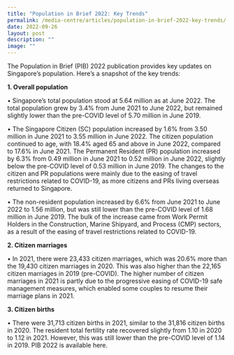 ```yaml
---
title: "Population in Brief 2022: Key Trends"
permalink: /media-centre/articles/population-in-brief-2022-key-trends/
date: 2022-09-26
layout: post
description: ""
image: ""
---
```

The Population in Brief (PIB) 2022 publication provides key updates on Singapore’s population. Here’s a snapshot of the key trends:

**1.	Overall population**

•	Singapore’s total population stood at 5.64 million as at June 2022. The total population grew by 3.4% from June 2021 to June 2022, but remained slightly lower than the pre-COVID level of 5.70 million in June 2019.

•	The Singapore Citizen (SC) population increased by 1.6% from 3.50 million in June 2021 to 3.55 million in June 2022. The citizen population continued to age, with 18.4% aged 65 and above in June 2022, compared to 17.6% in June 2021. The Permanent Resident (PR) population increased by 6.3% from 0.49 million in June 2021 to 0.52 million in June 2022, slightly below the pre-COVID level of 0.53 million in June 2019. The changes to the citizen and PR populations were mainly due to the easing of travel restrictions related to COVID-19, as more citizens and PRs living overseas returned to Singapore.

•	The non-resident population increased by 6.6% from June 2021 to June 2022 to 1.56 million, but was still lower than the pre-COVID level of 1.68 million in June 2019. The bulk of the increase came from Work Permit Holders in the Construction, Marine Shipyard, and Process (CMP) sectors, as a result of the easing of travel restrictions related to COVID-19. 

**2.	Citizen marriages**

•	In 2021, there were 23,433 citizen marriages, which was 20.6% more than the 19,430 citizen marriages in 2020. This was also higher than the 22,165 citizen marriages in 2019 (pre-COVID). The higher number of citizen marriages in 2021 is partly due to the progressive easing of COVID-19 safe management measures, which enabled some couples to resume their marriage plans in 2021.   


**3.	Citizen births**

•	There were 31,713 citizen births in 2021, similar to the 31,816 citizen births in 2020. The resident total fertility rate recovered slightly from 1.10 in 2020 to 1.12 in 2021. However, this was still lower than the pre-COVID level of 1.14 in 2019. 
PIB 2022 is available here.